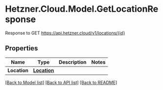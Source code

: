 # Hetzner.Cloud.Model.GetLocationResponse
Response to GET https://api.hetzner.cloud/v1/locations/{id}

## Properties

Name | Type | Description | Notes
------------ | ------------- | ------------- | -------------
**Location** | [**Location**](Location.md) |  | 

[[Back to Model list]](../../README.md#documentation-for-models) [[Back to API list]](../../README.md#documentation-for-api-endpoints) [[Back to README]](../../README.md)

